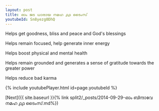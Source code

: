 ```yaml
---
layout: post
title: ഓം ജട ധാരായ നമഹ ൧൧ ടൈംസ്
youtubeId: Sn8yezg0DhQ
---
```

 
 
Helps get goodness, bliss and peace and God's blessings
 
Helps remain focused, help generate inner energy 
 
Helps boost physical and mental health 
 
Helps remain grounded and generates a sense of gratitude towards the greater power 
 
Helps reduce bad karma
 
 
 
 


{% include youtubePlayer.html id=page.youtubeId %}
 
[Next]({{ site.baseurl }}{% link  split2/_posts/2014-09-29-ഓം ബിന്ദാവേ നമഹ ൧൧ ടൈംസ്.md%})
 
